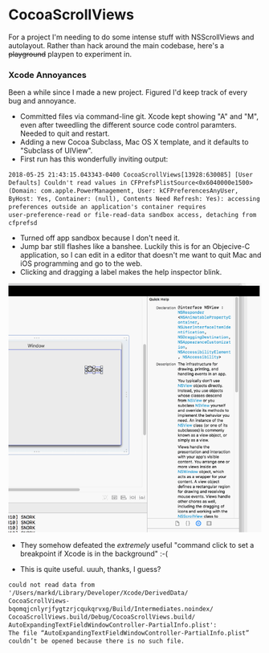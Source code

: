 # CocoaScrollViews

For a project I'm needing to do some intense stuff with NSScrollViews and autolayout.
Rather than hack around the main codebase, here's a ~~playground~~ playpen to experiment
in.


### Xcode Annoyances

Been a while since I made a new project. Figured I'd keep track of every bug and
annoyance.

* Committed files via command-line git.  Xcode kept showing "A" and "M", even after
  tweedling the different source code control paramters.  Needed to quit and restart.
* Adding a new Cocoa Subclass, Mac OS X template, and it defaults to "Subclass of UIView".
* First run has this wonderfully inviting output:

```
2018-05-25 21:43:15.043343-0400 CocoaScrollViews[13928:630085] [User
Defaults] Couldn't read values in CFPrefsPlistSource<0x6040000e1500>
(Domain: com.apple.PowerManagement, User: kCFPreferencesAnyUser,
ByHost: Yes, Container: (null), Contents Need Refresh: Yes): accessing
preferences outside an application's container requires
user-preference-read or file-read-data sandbox access, detaching from
cfprefsd
```

* Turned off app sandbox because I don't need it.
* Jump bar still flashes like a banshee. Luckily this is for an Objecive-C application,
  so I can edit in a editor that doesn't me want to quit Mac and iOS programming and
  go to the web.
* Clicking and dragging a label makes the help inspector blink.

![](ilyxc/blink-drag.gif)

* They somehow defeated the _extremely_ useful "command click to set a breakpoint if
  Xcode is in the background" :-(

* This is quite useful.  uuuh, thanks, I guess?

```
could not read data from
'/Users/markd/Library/Developer/Xcode/DerivedData/
CocoaScrollViews-bqomqjcnlyrjfygtzrjcqukqrvxg/Build/Intermediates.noindex/
CocoaScrollViews.build/Debug/CocoaScrollViews.build/
AutoExpandingTextFieldWindowController-PartialInfo.plist':
The file “AutoExpandingTextFieldWindowController-PartialInfo.plist”
couldn’t be opened because there is no such file.
```


